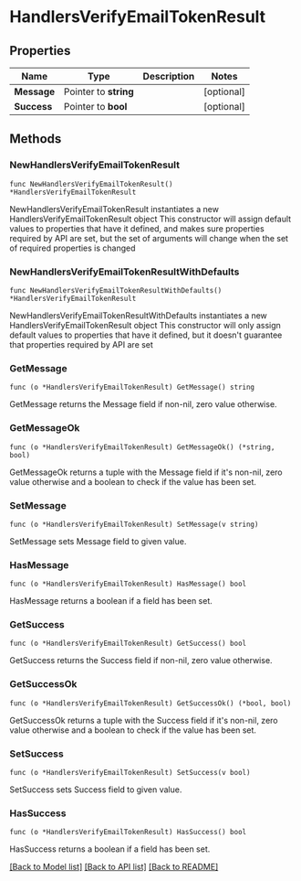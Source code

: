# HandlersVerifyEmailTokenResult

## Properties

Name | Type | Description | Notes
------------ | ------------- | ------------- | -------------
**Message** | Pointer to **string** |  | [optional] 
**Success** | Pointer to **bool** |  | [optional] 

## Methods

### NewHandlersVerifyEmailTokenResult

`func NewHandlersVerifyEmailTokenResult() *HandlersVerifyEmailTokenResult`

NewHandlersVerifyEmailTokenResult instantiates a new HandlersVerifyEmailTokenResult object
This constructor will assign default values to properties that have it defined,
and makes sure properties required by API are set, but the set of arguments
will change when the set of required properties is changed

### NewHandlersVerifyEmailTokenResultWithDefaults

`func NewHandlersVerifyEmailTokenResultWithDefaults() *HandlersVerifyEmailTokenResult`

NewHandlersVerifyEmailTokenResultWithDefaults instantiates a new HandlersVerifyEmailTokenResult object
This constructor will only assign default values to properties that have it defined,
but it doesn't guarantee that properties required by API are set

### GetMessage

`func (o *HandlersVerifyEmailTokenResult) GetMessage() string`

GetMessage returns the Message field if non-nil, zero value otherwise.

### GetMessageOk

`func (o *HandlersVerifyEmailTokenResult) GetMessageOk() (*string, bool)`

GetMessageOk returns a tuple with the Message field if it's non-nil, zero value otherwise
and a boolean to check if the value has been set.

### SetMessage

`func (o *HandlersVerifyEmailTokenResult) SetMessage(v string)`

SetMessage sets Message field to given value.

### HasMessage

`func (o *HandlersVerifyEmailTokenResult) HasMessage() bool`

HasMessage returns a boolean if a field has been set.

### GetSuccess

`func (o *HandlersVerifyEmailTokenResult) GetSuccess() bool`

GetSuccess returns the Success field if non-nil, zero value otherwise.

### GetSuccessOk

`func (o *HandlersVerifyEmailTokenResult) GetSuccessOk() (*bool, bool)`

GetSuccessOk returns a tuple with the Success field if it's non-nil, zero value otherwise
and a boolean to check if the value has been set.

### SetSuccess

`func (o *HandlersVerifyEmailTokenResult) SetSuccess(v bool)`

SetSuccess sets Success field to given value.

### HasSuccess

`func (o *HandlersVerifyEmailTokenResult) HasSuccess() bool`

HasSuccess returns a boolean if a field has been set.


[[Back to Model list]](../README.md#documentation-for-models) [[Back to API list]](../README.md#documentation-for-api-endpoints) [[Back to README]](../README.md)


